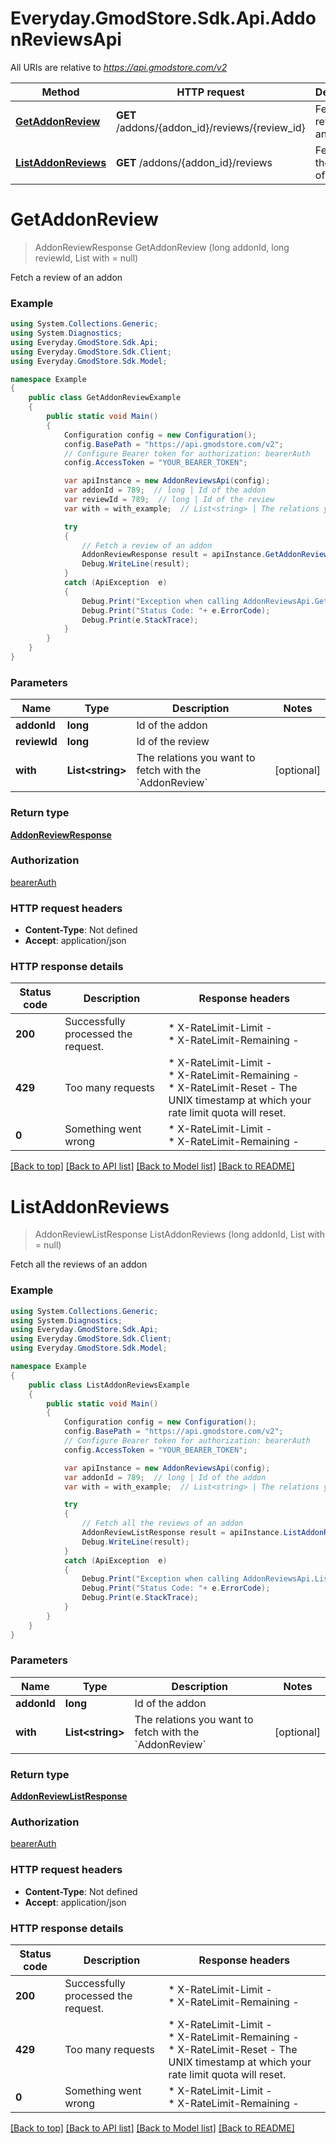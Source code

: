 # Everyday.GmodStore.Sdk.Api.AddonReviewsApi

All URIs are relative to *https://api.gmodstore.com/v2*

Method | HTTP request | Description
------------- | ------------- | -------------
[**GetAddonReview**](AddonReviewsApi.md#getaddonreview) | **GET** /addons/{addon_id}/reviews/{review_id} | Fetch a review of an addon
[**ListAddonReviews**](AddonReviewsApi.md#listaddonreviews) | **GET** /addons/{addon_id}/reviews | Fetch all the reviews of an addon


<a name="getaddonreview"></a>
# **GetAddonReview**
> AddonReviewResponse GetAddonReview (long addonId, long reviewId, List<string> with = null)

Fetch a review of an addon

### Example
```csharp
using System.Collections.Generic;
using System.Diagnostics;
using Everyday.GmodStore.Sdk.Api;
using Everyday.GmodStore.Sdk.Client;
using Everyday.GmodStore.Sdk.Model;

namespace Example
{
    public class GetAddonReviewExample
    {
        public static void Main()
        {
            Configuration config = new Configuration();
            config.BasePath = "https://api.gmodstore.com/v2";
            // Configure Bearer token for authorization: bearerAuth
            config.AccessToken = "YOUR_BEARER_TOKEN";

            var apiInstance = new AddonReviewsApi(config);
            var addonId = 789;  // long | Id of the addon
            var reviewId = 789;  // long | Id of the review
            var with = with_example;  // List<string> | The relations you want to fetch with the `AddonReview` (optional) 

            try
            {
                // Fetch a review of an addon
                AddonReviewResponse result = apiInstance.GetAddonReview(addonId, reviewId, with);
                Debug.WriteLine(result);
            }
            catch (ApiException  e)
            {
                Debug.Print("Exception when calling AddonReviewsApi.GetAddonReview: " + e.Message );
                Debug.Print("Status Code: "+ e.ErrorCode);
                Debug.Print(e.StackTrace);
            }
        }
    }
}
```

### Parameters

Name | Type | Description  | Notes
------------- | ------------- | ------------- | -------------
 **addonId** | **long**| Id of the addon | 
 **reviewId** | **long**| Id of the review | 
 **with** | **List&lt;string&gt;**| The relations you want to fetch with the &#x60;AddonReview&#x60; | [optional] 

### Return type

[**AddonReviewResponse**](AddonReviewResponse.md)

### Authorization

[bearerAuth](../README.md#bearerAuth)

### HTTP request headers

 - **Content-Type**: Not defined
 - **Accept**: application/json


### HTTP response details
| Status code | Description | Response headers |
|-------------|-------------|------------------|
| **200** | Successfully processed the request. |  * X-RateLimit-Limit -  <br>  * X-RateLimit-Remaining -  <br>  |
| **429** | Too many requests |  * X-RateLimit-Limit -  <br>  * X-RateLimit-Remaining -  <br>  * X-RateLimit-Reset - The UNIX timestamp at which your rate limit quota will reset. <br>  |
| **0** | Something went wrong |  * X-RateLimit-Limit -  <br>  * X-RateLimit-Remaining -  <br>  |

[[Back to top]](#) [[Back to API list]](../README.md#documentation-for-api-endpoints) [[Back to Model list]](../README.md#documentation-for-models) [[Back to README]](../README.md)

<a name="listaddonreviews"></a>
# **ListAddonReviews**
> AddonReviewListResponse ListAddonReviews (long addonId, List<string> with = null)

Fetch all the reviews of an addon

### Example
```csharp
using System.Collections.Generic;
using System.Diagnostics;
using Everyday.GmodStore.Sdk.Api;
using Everyday.GmodStore.Sdk.Client;
using Everyday.GmodStore.Sdk.Model;

namespace Example
{
    public class ListAddonReviewsExample
    {
        public static void Main()
        {
            Configuration config = new Configuration();
            config.BasePath = "https://api.gmodstore.com/v2";
            // Configure Bearer token for authorization: bearerAuth
            config.AccessToken = "YOUR_BEARER_TOKEN";

            var apiInstance = new AddonReviewsApi(config);
            var addonId = 789;  // long | Id of the addon
            var with = with_example;  // List<string> | The relations you want to fetch with the `AddonReview` (optional) 

            try
            {
                // Fetch all the reviews of an addon
                AddonReviewListResponse result = apiInstance.ListAddonReviews(addonId, with);
                Debug.WriteLine(result);
            }
            catch (ApiException  e)
            {
                Debug.Print("Exception when calling AddonReviewsApi.ListAddonReviews: " + e.Message );
                Debug.Print("Status Code: "+ e.ErrorCode);
                Debug.Print(e.StackTrace);
            }
        }
    }
}
```

### Parameters

Name | Type | Description  | Notes
------------- | ------------- | ------------- | -------------
 **addonId** | **long**| Id of the addon | 
 **with** | **List&lt;string&gt;**| The relations you want to fetch with the &#x60;AddonReview&#x60; | [optional] 

### Return type

[**AddonReviewListResponse**](AddonReviewListResponse.md)

### Authorization

[bearerAuth](../README.md#bearerAuth)

### HTTP request headers

 - **Content-Type**: Not defined
 - **Accept**: application/json


### HTTP response details
| Status code | Description | Response headers |
|-------------|-------------|------------------|
| **200** | Successfully processed the request. |  * X-RateLimit-Limit -  <br>  * X-RateLimit-Remaining -  <br>  |
| **429** | Too many requests |  * X-RateLimit-Limit -  <br>  * X-RateLimit-Remaining -  <br>  * X-RateLimit-Reset - The UNIX timestamp at which your rate limit quota will reset. <br>  |
| **0** | Something went wrong |  * X-RateLimit-Limit -  <br>  * X-RateLimit-Remaining -  <br>  |

[[Back to top]](#) [[Back to API list]](../README.md#documentation-for-api-endpoints) [[Back to Model list]](../README.md#documentation-for-models) [[Back to README]](../README.md)

